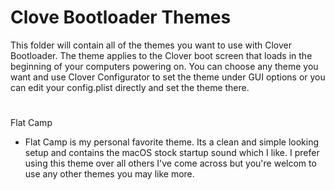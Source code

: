 # Clove Bootloader Themes

This folder will contain all of the themes you want to use with Clover Bootloader. The theme applies to the Clover boot screen that loads in the beginning of your computers powering on. You can choose any theme you want and use Clover Configurator to set the theme under GUI options or you can edit your config.plist directly and set the theme there.

#

Flat Camp

- Flat Camp is my personal favorite theme. Its a clean and simple looking setup and contains the macOS stock startup sound which I like. I prefer using this theme over all others I've come across but you're welcom to use any other themes you may like more.



